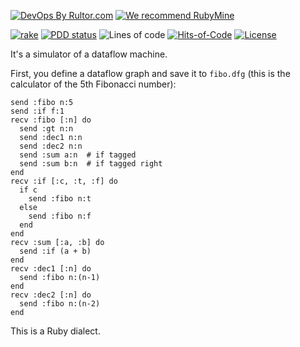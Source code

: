 [![DevOps By Rultor.com](http://www.rultor.com/b/yegor256/damsi)](http://www.rultor.com/p/yegor256/damsi)
[![We recommend RubyMine](https://www.elegantobjects.org/rubymine.svg)](https://www.jetbrains.com/ruby/)

[![rake](https://github.com/yegor256/damsi/actions/workflows/rake.yml/badge.svg)](https://github.com/yegor256/damsi/actions/workflows/rake.yml)
[![PDD status](http://www.0pdd.com/svg?name=yegor256/damsi)](http://www.0pdd.com/p?name=yegor256/damsi)
![Lines of code](https://img.shields.io/tokei/lines/github/yegor256/damsi)
[![Hits-of-Code](https://hitsofcode.com/github/yegor256/damsi)](https://hitsofcode.com/view/github/yegor256/damsi)
[![License](https://img.shields.io/badge/license-MIT-green.svg)](https://github.com/yegor256/damsi/blob/master/LICENSE.txt)

It's a simulator of a dataflow machine.

First, you define a dataflow graph and save it to `fibo.dfg` 
(this is the calculator of the 5th Fibonacci number):

```
send :fibo n:5
send :if f:1
recv :fibo [:n] do
  send :gt n:n
  send :dec1 n:n
  send :dec2 n:n
  send :sum a:n  # if tagged
  send :sum b:n  # if tagged right
end
recv :if [:c, :t, :f] do
  if c
    send :fibo n:t
  else
    send :fibo n:f
  end
end
recv :sum [:a, :b] do
  send :if (a + b)
end
recv :dec1 [:n] do
  send :fibo n:(n-1)
end
recv :dec2 [:n] do
  send :fibo n:(n-2)
end
```

This is a Ruby dialect.
